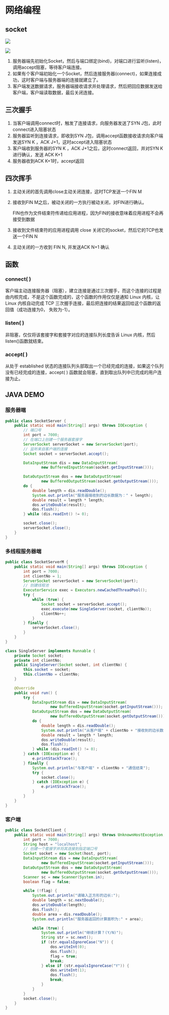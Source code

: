 # 网络编程

## socket

![](https://tva1.sinaimg.cn/large/007S8ZIlly1ggnbkjgktkj30ip0at0wi.jpg)

![](http://emall-t.oss-cn-hangzhou.aliyuncs.com/blog/2020-07-06-044816.jpg)

1. 服务器端先初始化Socket，然后与端口绑定(bind)，对端口进行监听(listen)，调用accept阻塞，等待客户端连接。
2. 如果有个客户端初始化一个Socket，然后连接服务器(connect)，如果连接成功，这时客户端与服务器端的连接就建立了。
3. 客户端发送数据请求，服务器端接收请求并处理请求，然后把回应数据发送给客户端，客户端读取数据，最后关闭连接。

## 三次握手

1. 当客户端调用connect时，触发了连接请求，向服务器发送了SYN J包，此时connect进入阻塞状态
2. 服务器监听到连接请求，即收到SYN J包，调用accept函数接收请求向客户端发送SYN K ，ACK J+1，这时accept进入阻塞状态
3. 客户端收到服务器的SYN K ，ACK J+1之后，这时connect返回，并对SYN K进行确认，发送 ACK K+1
4. 服务器收到ACK K+1时，accept返回



## 四次挥手

1. 主动关闭的首先调用close主动关闭连接，这时TCP发送一个FIN M

2. 接收到FIN M之后，被动关闭的一方执行被动关闭，对FIN进行确认。

    FIN也作为文件结束符传递给应用进程，因为FIN的接收意味着应用进程不会再接受到数据

3. 接收到文件结束符的应用进程调用 close 关闭它的socket，然后它的TCP也发送一个FIN N

4. 主动关闭的一方收到 FIN N, 并发送ACK N+1 确认



## 函数

### connect( )

客户端主动连接服务器（阻塞），建立连接是通过三次握手，而这个连接的过程是由内核完成，不是这个函数完成的，这个函数的作用仅仅是通知 Linux 内核，让 Linux 内核自动完成 TCP 三次握手连接，最后把连接的结果返回给这个函数的返回值（成功连接为0， 失败为-1）。

### listen( )

非阻塞，仅仅将该套接字和套接字对应的连接队列长度告诉 Linux 内核，然后listen()函数就结束。

### accept( )

从处于 established 状态的连接队列头部取出一个已经完成的连接，如果这个队列没有已经完成的连接，accept( ) 函数就会阻塞，直到取出队列中已完成的用户连接为止。



## JAVA DEMO

### 服务器端

```java
public class SocketServer {
    public static void main(String[] args) throws IOException {
        // 端口号
        int port = 7000;
        // 在端口上创建一个服务器套接字
        ServerSocket serverSocket = new ServerSocket(port);
        // 监听来自客户端的连接
        Socket socket = serverSocket.accept();

        DataInputStream dis = new DataInputStream(
                new BufferedInputStream(socket.getInputStream()));

        DataOutputStream dos = new DataOutputStream(
                new BufferedOutputStream(socket.getOutputStream()));
        do {
            double length = dis.readDouble();
            System.out.println("服务器端收到的边长数据为：" + length);
            double result = length * length;
            dos.writeDouble(result);
            dos.flush();
        } while (dis.readInt() != 0);

        socket.close();
        serverSocket.close();
    }
}
```

### 多线程服务器端

```java
public class SocketServerM {
    public static void main(String[] args) throws IOException {
        int port = 7000;
        int clientNo = 1;
        ServerSocket serverSocket = new ServerSocket(port);
        // 创建线程池
        ExecutorService exec = Executors.newCachedThreadPool();
        try {
            while (true) {
                Socket socket = serverSocket.accept();
                exec.execute(new SingleServer(socket, clientNo));
                clientNo++;
            }
        } finally {
            serverSocket.close();
        }
    }
}

class SingleServer implements Runnable {
    private Socket socket;
    private int clientNo;
    public SingleServer(Socket socket, int clientNo) {
        this.socket = socket;
        this.clientNo = clientNo;
    }

    @Override
    public void run() {
        try {
            DataInputStream dis = new DataInputStream(
                    new BufferedInputStream(socket.getInputStream()));
            DataOutputStream dos = new DataOutputStream(
                    new BufferedOutputStream(socket.getOutputStream()));
            do {
                double length = dis.readDouble();
                System.out.println("从客户端" + clientNo + "接收到的边长数据为：" + length);
                double result = length * length;
                dos.writeDouble(result);
                dos.flush();
            } while (dis.readInt() != 0);
        } catch (IOException e) {
            e.printStackTrace();
        } finally {
            System.out.println("与客户端" + clientNo + "通信结束");
            try {
                socket.close();
            } catch (IOException e) {
                e.printStackTrace();
            }
        }
    }
}
```



### 客户端

```java
public class SocketClient {
    public static void main(String[] args) throws UnknownHostException, IOException {
        int port = 7000;
        String host = "localhost";
        // 创建一个套接字并将其连接到指定端口号
        Socket socket = new Socket(host, port);
        DataInputStream dis = new DataInputStream(
                new BufferedInputStream(socket.getInputStream()));
        DataOutputStream dos = new DataOutputStream(
                new BufferedOutputStream(socket.getOutputStream()));
        Scanner sc = new Scanner(System.in);
        boolean flag = false;

        while (!flag) {
            System.out.println("请输入正方形的边长:");
            double length = sc.nextDouble();
            dos.writeDouble(length);
            dos.flush();
            double area = dis.readDouble();
            System.out.println("服务器返回的计算面积为:" + area);

            while (true) {
                System.out.println("继续计算？(Y/N)");
                String str = sc.next();
                if (str.equalsIgnoreCase("N")) {
                    dos.writeInt(0);
                    dos.flush();
                    flag = true;
                    break;
                } else if (str.equalsIgnoreCase("Y")) {
                    dos.writeInt(1);
                    dos.flush();
                    break;
                }
            }
        }
        socket.close();
    }
}
```



